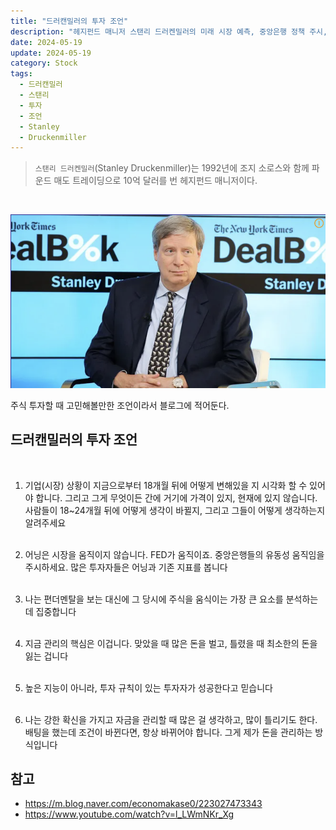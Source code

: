 ```yaml
---
title: "드러캔밀러의 투자 조언"
description: "헤지펀드 매니저 스탠리 드러켄밀러의 미래 시장 예측, 중앙은행 정책 주시, 주가 변동 요인 분석, 손실 관리, 투자 규칙 중요성 등 성공적인 투자를 위한 6가지 핵심 조언을 소개합니다."
date: 2024-05-19
update: 2024-05-19
category: Stock
tags:
  - 드러캔밀러
  - 스탠리
  - 투자
  - 조언
  - Stanley
  - Druckenmiller
---
```



> `스탠리 드러켄밀러`(Stanley Druckenmiller)는 1992년에 조지 소로스와 함께 파운드 매도 트레이딩으로 10억 달러를 번 헤지펀드 매니저이다.

<br>

![Stanley Druckenmiller](image-20240519191634665.png)


주식 투자할 때 고민해볼만한 조언이라서 블로그에 적어둔다.

## 드러캔밀러의 투자 조언
<br>

1. 기업(시장) 상황이 지금으로부터 18개월 뒤에 어떻게 변해있을 지 시각화 할 수 있어야 합니다. 그리고 그게 무엇이든 간에 거기에 가격이 있지, 현재에 있지 않습니다. 사람들이 18~24개월 뒤에 어떻게 생각이 바뀔지, 그리고 그들이 어떻게 생각하는지 알려주세요
   <br><br>

2. 어닝은 시장을 움직이지 않습니다. FED가 움직이죠. 중앙은행들의 유동성 움직임을 주시하세요. 많은 투자자들은 어닝과 기존 지표를 봅니다
   <br><br>

3. 나는 편더멘탈을 보는 대신에 그 당시에 주식을 움식이는 가장 큰 요소를 분석하는데 집중합니다
   <br><br>

4. 지금 관리의 핵심은 이겁니다. 맞았을 때 많은 돈을 벌고, 틀렸을 때 최소한의 돈을 잃는 겁니다
   <br><br>

5. 높은 지능이 아니라, 투자 규칙이 있는 투자자가 성공한다고 믿습니다
   <br><br>

6. 나는 강한 확신을 가지고 자금을 관리할 때 많은 걸 생각하고, 많이 틀리기도 한다. 배팅을 했는데 조건이 바뀐다면, 항상 바뀌어야 합니다. 그게 제가 돈을 관리하는 방식입니다

## 참고

- https://m.blog.naver.com/economakase0/223027473343
- https://www.youtube.com/watch?v=l_LWmNKr_Xg
